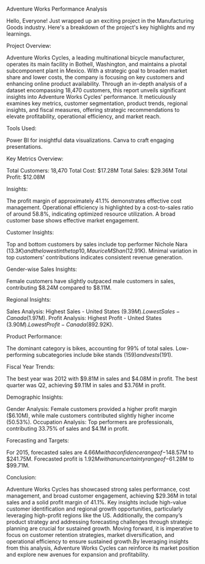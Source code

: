 Adventure Works Performance Analysis

Hello, Everyone! Just wrapped up an exciting project in the Manufacturing Goods industry. Here's a breakdown of the project's key highlights and my learnings.

Project Overview:

Adventure Works Cycles, a leading multinational bicycle manufacturer, operates its main facility in Bothell, Washington, and maintains a pivotal subcomponent plant in Mexico. With a strategic goal to broaden market share and lower costs, the company is focusing on key customers and enhancing online product availability. Through an in-depth analysis of a dataset encompassing 18,470 customers, this report unveils significant insights into Adventure Works Cycles’ performance. It meticulously examines key metrics, customer segmentation, product trends, regional insights, and fiscal measures, offering strategic recommendations to elevate profitability, operational efficiency, and market reach.

Tools Used:

Power BI for insightful data visualizations. Canva to craft engaging presentations.

Key Metrics Overview:

Total Customers: 18,470 Total Cost: $17.28M Total Sales: $29.36M Total Profit: $12.08M

Insights:

The profit margin of approximately 41.1% demonstrates effective cost management. Operational efficiency is highlighted by a cost-to-sales ratio of around 58.8%, indicating optimized resource utilization. A broad customer base shows effective market engagement.

Customer Insights:

Top and bottom customers by sales include top performer Nichole Nara ($13.3K) and the lowest in the top 10, Maurice M Shan ($12.91K). Minimal variation in top customers' contributions indicates consistent revenue generation.

Gender-wise Sales Insights:

Female customers have slightly outpaced male customers in sales, contributing $8.24M compared to $8.11M.

Regional Insights:

Sales Analysis: Highest Sales - United States ($9.39M). Lowest Sales - Canada ($1.97M). Profit Analysis: Highest Profit - United States ($3.90M). Lowest Profit - Canada ($892.92K).

Product Performance:

The dominant category is bikes, accounting for 99% of total sales. Low-performing subcategories include bike stands ($159) and vests ($191).

Fiscal Year Trends:

The best year was 2012 with $9.81M in sales and $4.08M in profit. The best quarter was Q2, achieving $9.11M in sales and $3.76M in profit.

Demographic Insights:

Gender Analysis: Female customers provided a higher profit margin ($6.10M), while male customers contributed slightly higher income (50.53%). Occupation Analysis: Top performers are professionals, contributing 33.75% of sales and $4.1M in profit.

Forecasting and Targets:

For 2015, forecasted sales are $4.66M with a confidence range of -$148.57M to $241.75M. Forecasted profit is $1.92M with an uncertainty range of -$61.28M to $99.71M.

Conclusion:

Adventure Works Cycles has showcased strong sales performance, cost management, and broad customer engagement, achieving $29.36M in total sales and a solid profit margin of 41.1%. Key insights include high-value customer identification and regional growth opportunities, particularly leveraging high-profit regions like the US. Additionally, the company’s product strategy and addressing forecasting challenges through strategic planning are crucial for sustained growth. Moving forward, it is imperative to focus on customer retention strategies, market diversification, and operational efficiency to ensure sustained growth.By leveraging insights from this analysis, Adventure Works Cycles can reinforce its market position and explore new avenues for expansion and profitability.
